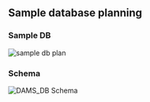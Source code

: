 ## Sample database planning

### Sample DB

![sample db plan](https://github.com/webutech/Doctor-Appoinment-Spring-App/blob/master/images/sample_db.png)

### Schema

![DAMS_DB Schema](https://github.com/webutech/Doctor-Appoinment-Spring-App/blob/master/images/schema.png)
